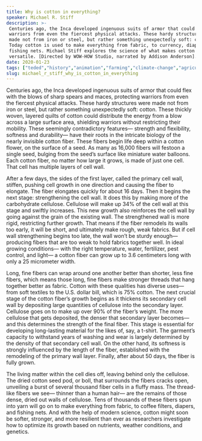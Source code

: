 ```yaml
---
title: Why is cotton in everything?
speaker: Michael R. Stiff
description: >-
 Centuries ago, the Inca developed ingenuous suits of armor that could protect
 warriors from even the fiercest physical attacks. These hardy structures were
 made not from iron or steel, but rather something unexpectedly soft: cotton.
 Today cotton is used to make everything from fabric, to currency, diapers and
 fishing nets. Michael Stiff explores the science of what makes cotton so
 versatile. [Directed by WOW-HOW Studio, narrated by Addison Anderson].
date: 2020-01-23
tags: ["teded","history","animation","farming","climate-change","agriculture","science"]
slug: michael_r_stiff_why_is_cotton_in_everything
---
```


Centuries ago, the Inca developed ingenuous suits of armor that could flex with the
blows of sharp spears and maces, protecting warriors from even the fiercest physical
attacks. These hardy structures were made not from iron or steel, but rather something
unexpectedly soft: cotton. These thickly woven, layered quilts of cotton could
distribute the energy from a blow across a large surface area, shielding warriors 
without restricting their mobility. These seemingly contradictory features— strength and
flexibility, softness and durability— have their roots in the intricate biology of the
nearly invisible cotton fiber. These fibers begin life deep within a cotton flower, on the
surface of a seed. As many as 16,000 fibers will festoon a single seed, bulging from the
seed’s surface like miniature water balloons. Each cotton fiber, no matter how large it
grows, is made of just one cell. That cell has multiple layers of cell
wall.

After a few days, the sides of the first layer, called the primary cell wall, stiffen,
pushing cell growth in one direction and causing the fiber to elongate. The fiber
elongates quickly for about 16 days. Then it begins the next stage: strengthening the
cell wall. It does this by making more of the carbohydrate cellulose. Cellulose will make
up 34% of the cell wall at this stage and swiftly increases. This new growth also
reinforces the cell wall by going against the grain of the existing wall. The
strengthened wall is more rigid, restricting further growth. That means if the fiber 
remodels its walls too early, it will be short, and ultimately make rough, weak fabrics.
But if cell wall strengthening begins too late, the wall won’t be sturdy enough—
producing fibers that are too weak to hold fabrics together well. In ideal growing
conditions— with the right temperature, water, fertilizer, pest control, and light— a
cotton fiber can grow up to 3.6 centimeters long with only a 25 micrometer
width.

Long, fine fibers can wrap around one another better than shorter, less fine fibers,
which means those long, fine fibers make stronger threads that hang together better as
fabric. Cotton with these qualities has diverse uses— from soft textiles to the U.S.
dollar bill, which is 75% cotton. The next crucial stage of the cotton fiber’s growth
begins as it thickens its secondary cell wall by depositing large quantities of
cellulose into the secondary layer. Cellulose goes on to make up over 90% of the fiber’s
weight. The more cellulose that gets deposited, the denser that secondary layer becomes—
and this determines the strength of the final fiber. This stage is essential for
developing long-lasting material for the likes of, say, a t-shirt. The garment’s capacity 
to withstand years of washing and wear is largely determined by the density of that
secondary cell wall. On the other hand, its softness is strongly influenced by the length
of the fiber, established with the remodeling of the primary wall layer. Finally, after
about 50 days, the fiber is fully grown.

The living matter within the cell dies off, leaving behind only the cellulose. The dried
cotton seed pod, or boll, that surrounds the fibers cracks open, unveiling a burst of
several thousand fiber cells in a fluffy mass. The thread-like fibers we see— thinner
than a human hair— are the remains of those dense, dried out walls of cellulose. Tens of
thousands of these fibers spun into yarn will go on to make everything from fabric, to
coffee filters, diapers, and fishing nets. And with the help of modern science, cotton
might soon be softer, stronger, and more resilient than ever as researchers investigate 
how to optimize its growth based on nutrients, weather conditions, and
genetics.

<!--
ad_duration=0
event="TED-Ed"
external_start_time=0
intro_duration=0
is_subtitle_required="False"
is_talk_featured="False"
language="en"
language_swap="False"
native_language="en"
number_of_related_talks=6
number_of_speakers=1
number_of_subtitled_videos=0
number_of_tags=7
number_of_talk_download_languages=19
number_of_talk_more_resources=0
number_of_talk_recommendations=0
number_of_talks_take_actions=0
post_ad_duration=0
published_timestamp="2020-01-24 15:49:14"
recording_date="2020-01-23"
speaker_is_published=0
speaker_name="Michael R. Stiff"
talk_name="Why is cotton in everything?"
talks_tags=["teded","history","animation","farming","climate-change","agriculture","science"]
url_photo_talk="https://s3.amazonaws.com/talkstar-photos/uploads/386e1027-6d9a-48cc-bed7-3641b20acf80/cottontextless.jpg"
url_webpage="https://www.ted.com/talks/michael_r_stiff_why_is_cotton_in_everything"
video_type_name="TED-Ed Original"
-->
